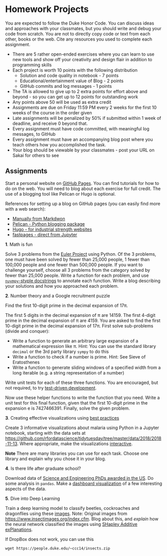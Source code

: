# Homework Projects

You are expected to follow the Duke Honor Code. You can discuss ideas and approaches with your classmates, but you should write and debug your code from scratch. You are not to directly copy code or text from each other, books or the web. Cite any resources you used to complete each assignment.

- There are 5 rather open-ended exercises where you can learn to use new tools and show off your creativity and design flair in addition to programming skills
- Each project is worth 10 points with the following distribution
  - Solution and code quality in notebook - 7 points
  - Educational/entertainment value of Blog - 2 points
  - GitHub commits and log messages - 1 points
- The TA is allowed to give up to 2 extra points for effort above and beyond - so you can get up to 12 points for outstanding work
- Any points above 50 will be used as extra credit
- Assignments are due on Friday 11:59 PM every 2 weeks for the first 10 weeks of the course in the order given
- Late assignments will be penalized by 50\% if submitted within 1 week of deadline, and receive 0 beyond that.
- Every assignment must have code committed, with meaningful log messages, to GitHub
- Every assignment must have an accompanying blog post where you teach others how you accomplished the task.
- Your blog should be viewable by your classmates - post your URL on Sakai for others to see
  
## Assignments

Start a personal website on [GitHub Pages](https://pages.github.com). You can find tutorials for how to do on the web. You will need to blog about each exercise for full credit. The use of a blogging tool like Pelican or Hugo is optional.

References for setting up a blog on GitHub pages (you can easily find more with a web search):

- [Manually from Markdwon](https://jekyllrb.com/docs/github-pages/)
- [Pelican - Python blogging package](https://opensource.com/article/19/5/run-your-blog-github-pages-python)
- [Hugo - for industrial strength websites](https://youngkin.github.io/post/createafreeblogsite/)
- [fastpages - direct from Jupyter](https://github.com/fastai/fastpages)

**1**. Math is fun

Solve 3 problems from the [Euler Project](https://projecteuler.net/archives) using Python. Of the 3 problems, one must have been solved by fewer than 25,000 people, 1 fewer than 100,000 people and one fewer than 500,000 people. If you want to challenge yourself, choose all 3 problems from the category solved by fewer than 25,000 people. Write a function for each problem, and use [`nuympy`-styple docstrings](https://numpydoc.readthedocs.io/en/latest/format.html) to annotate each function. Write a blog  describing your solutions and how you approached each problem. 

**2**. Number theory and a Google recruitment puzzle

Find the first 10-digit prime in the decimal expansion of 17π. 

The first 5 digits in the decimal expansion of π are 14159. The first 4-digit prime in the decimal expansion of π are 4159. You are asked to find the first 10-digit prime in the decimal expansion of 17π. First solve sub-problems (divide and conquer):

- Write a function to generate an arbitrary large expansion of a mathematical expression like π. Hint: You can use the standard library `decimal` or the 3rd party library `sympy` to do this
- Write a function to check if a number is prime. Hint: See Sieve of Eratosthenes
- Write a function to generate sliding windows of a specified width from a long iterable (e.g. a string representation of a number)

Write unit tests for each of these three functions. You are encouraged, but not required, to try [test-driven development](https://en.wikipedia.org/wiki/Test-driven_development).

Now use these helper functions to write the function that you need.
Write a unit test for this final function, given that the first 10-digit prime in the expansion e is 7427466391. Finally, solve the given problem.

**3**. Creating effective visualizations using [best practices](https://rafalab.github.io/dsbook/data-visualization-principles.html)

Create 3 informative visualizations about malaria using Python in a Jupyter notebook, starting with the data sets at https://github.com/rfordatascience/tidytuesday/tree/master/data/2018/2018-11-13. Where appropriate, make the visualizations [interactive](https://jupyterbook.org/interactive/interactive.html).

**Note** There are many libraries you can use for each task. Choose one library and explain why you chose it in your blog.

**4**. Is there life after graduate school?

Download data of [Science and Engineering PhDs awarded in the US](https://ncses.nsf.gov/pubs/nsf19301/data). Do some analysis in `pandas`. Make a [dashboard visualization](https://pyviz.org/dashboarding/) of a few interesting aspects of the data.

**5**. Dive into Deep Learning

Train a deep learning model to classify beetles, cockroaches and dragonflies using these [images](https://www.dropbox.com/s/fn73sj2e6c9rhf6/insects.zip?dl=0). Note: Original images from https://www.insectimages.org/index.cfm. Blog about this, and *explain* how the neural network classified the images using [SHapley Additive exPlanations](https://github.com/slundberg/shap).

If DropBox does not work, you can use this 

`wget https://people.duke.edu/~ccc14/insects.zip`